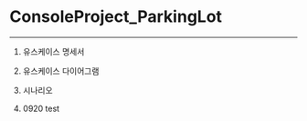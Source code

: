 # ConsoleProject_ParkingLot
-----------------------------

1. 유스케이스 명세서
2. 유스케이스 다이어그램
3. 시나리오

4. 0920 test